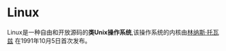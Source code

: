 Linux
==============================================================================================================
Linux是一种自由和开放源码的**类Unix操作系统**,该操作系统的内核由[林纳斯·托瓦兹](http://baike.baidu.com/link?url=od_Jki93P-r-0LU9GOjWLVGzFzzHicq_B6_ZyejWCD3FIyUaxvOXOju2v-4MSgqKkW6hAN5xYeCt4Iy6jCej1q)
在1991年10月5日首次发布。
